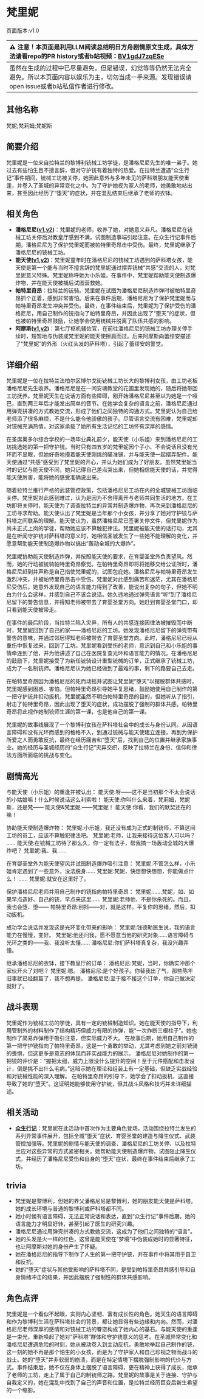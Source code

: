 # 梵里妮
页面版本:v1.0
 

| :warning: 注意！本页面是利用LLM阅读总结明日方舟剧情原文生成，具体方法请看repo的PR history或者b站视频：[BV1gdJ7zqESe](https://www.bilibili.com/video/BV1gdJ7zqESe/)         |
|:----------------------------|
| 虽然在生成的过程中已尽量避免，但是错误，幻觉等等仍然无法完全避免。所以本页面内容以娱乐为主，切勿当成一手来源。发现错误请open issue或者b站私信作者进行修改。|



## 其他名称
梵妮;梵莉姆;梵妮斯
## 简要介绍
梵里妮是一位来自拉特兰的黎博利铳械工坊学徒，是潘格尼尼先生的唯一弟子。她过去有些怕生且不擅言辞，但对守护铳有着独特的热爱。在拉特兰遭遇“众生行记”事件期间，铳械工坊被关停，她因此意外与多年未见的萨科塔朋友能天使重逢，并卷入了圣城的异常变化之中。为了守护她视为家人的老师，她勇敢地站出来，甚至因此经历了“堕天”的症状，并在混乱结束后继承了老师的衣钵。
## 相关角色
-   **潘格尼尼([v1](extended_char_pan_ge_ni_ni.md),[v2](../char_v3/extended_char_pan_ge_ni_ni.md))**：梵里妮的老师，收养了她，对她意义非凡。潘格尼尼在铳械工坊关停后对教皇厅感到不满，试图制造事端引起注意。在众生行记事件后期，潘格尼尼为了保护梵里妮而被帕特里奇昂击中受伤。最终，梵里妮继承了潘格尼尼的铳械工坊。
-   **能天使([v1](char_103_angel.md),[v2](../char_v3/char_103_angel.md))**：梵里妮童年时在潘格尼尼的铳械工坊遇到的萨科塔女孩，能天使是第一个能与当时不擅言辞的梵里妮通过摆弄铳械“共感”交流的人，对梵里妮意义特殊。梵里妮称呼她为小乐姐。在事件中，梵里妮帮助能天使制造爆炸物，并在能天使被捕后试图营救她。
-   **帕特里奇昂**：拉特兰的铳骑。梵里妮在试图为潘格尼尼制造炸弹时被帕特里奇昂抓个正着，感到非常害怕。后来在事件后期，潘格尼尼为了保护梵里妮而与帕特里奇昂发生冲突并受伤。最终，在事件结束后，梵里妮为了保护受伤的潘格尼尼，用自己制作的铳指向了帕特里奇昂，并因此出现了“堕天”的症状，但也被帕特里奇昂鼓励，让她学会使用铳械并脱离了队伍共感的影响。
-   **阿摩斯([v1](extended_char_a_mo_si.md),[v2](../char_v3/extended_char_a_mo_si.md))**：第七厅枢机辅佐官，在前往潘格尼尼的铳械工坊办理关停手续时，短暂地与伪装成梵里妮的能天使擦肩而过。后来阿摩斯向蕾缪安描述了“梵里妮”的外形（火红头发的萨科塔），引起了蕾缪安的警觉。
## 详细介绍
梵里妮是一位在拉特兰法柏尔区博尔戈街铳械工坊长大的黎博利女孩，由工坊老板潘格尼尼先生收养。潘格尼尼是在一间安魂教堂的花圃里发现她的，随后将她带回工坊抚养。梵里妮天生在说话方面有些障碍，刚开始潘格尼尼甚至以为她是一个哑巴，直到两三年后才能发出简单的音节。在她学会复杂的语言之前，潘格尼尼通过用弹壳拼凑的方式教她交流，形成了他们之间独特的沟通方式。梵里妮认为自己给老师添了很多麻烦，不是什么能令他骄傲的孩子。尽管语言交流有困难，梵里妮却对铳械充满热情，对这家承载了她所有生活记忆的工坊怀有深厚的感情。

在圣席奥多尔综合学校的一场毕业典礼前夕，能天使（小乐姐）来到潘格尼尼的工坊挑选她的第一把守护铳。当时只有四五岁的梵里妮因个子小、不会说话且没有光环而不显眼，但她好奇地摸着能天使刚挑的瞄准镜，并与能天使一起摆弄配件。能天使通过“共感”感受到了梵里妮的开心，并认为她们成为了好朋友。虽然梵里妮当时的记忆与能天使不同，她只记得自己差点哭出来，但她相信能天使的话，并觉得能天使厉害，能将她的感受准确说出来。

随着拉特兰推行严格的武装管控政策，包括潘格尼尼工坊在内的全城铳械工坊面临关停。梵里妮对此感到难过，认为是因为不舍得离开与老师共同生活的地方。在工坊即将关停时，能天使为了调查拉特兰的异常并制造爆炸物，再次来到潘格尼尼的工坊寻求帮助。能天使认出了梵里妮是当年那个小女孩，并分享了她对守护铳与萨科塔之间联系的理解。能天使认为，虽然潘格尼尼已签署关停文件，但梵里妮作为尚未正式上岗的学徒，帮助她应该不算触犯律法。梵里妮被能天使的话打动，尤其是在听闻守护铳对萨科塔的意义时，她相信圣城发生了一些她不能理解的变化，并愿意帮助能天使制造爆炸物以搞出“轰动全城的大爆炸”。

梵里妮协助能天使制造炸弹，并按照能天使的要求，在育婴圣堂外负责望风。然而，她的行动被铳骑帕特里奇昂察觉。在帕特里奇昂即将将她移交给公证所时，潘格尼尼赶到并声称是自己指使梵里妮的，试图包庇她。潘格尼尼与帕特里奇昂发生激烈冲突，并被帕特里奇昂击中受伤。梵里妮对此感到痛苦和迷茫，尤其在潘格尼尼受伤后，她意外发现自己的语言能力得到了改善，能说出复杂的句子，但她不明白为什么会这样，并感到自己不该会说话。她久违地通过弹壳语言“听”到了潘格尼尼留下的警告信息，并得知老师被带去了育婴圣堂方向。她赶到育婴圣堂门口，却只看到能天使被带走。

在事件的最后阶段，当拉特兰陷入灾异，所有人的共感连接因律法被摧毁而中断时，梵里妮回到了自己的家——潘格尼尼的工坊。她发现潘格尼尼留下的弹壳带有警告的意味，并通过邻居得知老师被带去了育婴圣堂方向。此时，潘格尼尼已经从重伤中恢复过来，回到了工坊。梵里妮看到受伤的老师，意识到自己和小乐姐的事情牵连到了他，并为他讲述了自己在医院复查光环和语言能力的情况。在潘格尼尼的鼓励下，梵里妮接受了为新任铳骑设计重型铳械的订单，正式继承了铳械工坊，成为了一名制铳师。潘格尼尼认为她已经做到了最难的事，剩下的路要自己去走。

在帕特里奇昂因为潘格尼尼的死而动摇并试图让梵里妮“堕天”以摆脱群体共感时，梵里妮感到困惑、害怕。但帕特里奇昂引导她平复思绪，鼓励她使用自己制作的第一把守护铳并扣动扳机，梵里妮虽然不明白帕特里奇昂的目的，但她听从了指引，射击了帕特里奇昂，因此出现了堕天的症状，成功摆脱了强制的群体共感。帕特里奇昂将此视作她制铳师生涯的第一课，也是他自己的第一课。

梵里妮的故事线展现了一个黎博利女孩在萨科塔社会中的成长与身份认同。从因语言障碍和没有光环而感到的格格不入，到通过铳械与能天使建立连接，再到为保护所爱之人而勇敢反抗，最终在经历痛苦和“堕天”后，找到自己的位置并继承家族事业。她的经历与圣城经历的“众生行记”灾异交织，反映了拉特兰在身份、信仰和律法方面所面临的挑战与变化。
## 剧情高光
与能天使（小乐姐）的重逢并被认出：
能天使:呀——这不是当初那个不太会说话的小姑娘嘛！什么时候说话这么利索啦！
能天使:你叫什么来着，梵莉姆，梵妮斯，还是梵——
能天使&梵里妮:——梵里妮！
能天使:你看，我们的默契还在的嘛！

协助能天使制造爆炸物：
梵里妮:小乐姐，我还没有成为正式的制铳师，不算这间工坊的员工，应该不算触犯律法吧。
梵里妮:老师，让我来接待这位客人可以吗？
......
能天使:在铳械工坊待了那么久，你一定有法子，帮我搞一场轰动全城的大爆炸吧？
梵里妮:我、我......

在育婴圣堂外为能天使望风并试图制造爆炸吸引注意：
梵里妮:不管怎么样，小乐姐肯定遇到了一些意外，没法脱身......
梵里妮:梵妮，快想想快想想，你能做点什么！
......
梵里妮:就安在这里好了。

保护潘格尼尼老师并用自己制作的铳指向帕特里奇昂：
梵里妮:......梵妮，如、如果早点造好、自己的铳，早点来这里......
梵里妮:老师他，不是你杀死的。而且，我也会堕、堕——
帕特里奇昂:别抖——对，就是这样。平复你的思绪，然后，扣动扳机。

成功学会说话并发现这是光环变化带来的影响：
梵里妮:钱德勒医生说，我的语言能力在慢慢，变好。
梵里妮:他还问我，愿不愿意当他的研究对象......语言障碍与光环之类的——我、我没听太懂......
潘格尼尼:你们萨科塔真复杂，我没兴趣弄懂。

继承潘格尼尼的衣钵，接下教皇厅的订单：
潘格尼尼:梵妮，当时，你确实冲那个家伙开火了对吧？
梵里妮:嗯。
潘格尼尼:是个好孩子。你替我出了气，那些陈年旧事就已经翻篇了，我不想再提。
潘格尼尼:至于接不接这个订单，你自己做决定就好了。
## 战斗表现
梵里妮作为铳械工坊的学徒，具有一定的铳械制造知识。她在能天使的指导下，利用管制外的材料制作了结构精巧但威力有限的炸弹，能“一次炸断三根柱子”。她也制作了简易炸弹用于吸引注意，但实际威力不大。
在故事后期，她用自己制作的第一把守护铳指向了帕特里奇昂，这是一个勇敢的举动，尤其考虑到她之前对铳骑的畏惧，但这更多是意志的体现而非实战能力的展示。
潘格尼尼对她制作的第一把铳的评价是：“握把太细，威力上限没什么提升的空间！至于元件搭配和击发设计，倒是挑不出什么毛病。”这暗示她在理论和组装上有一定基础，但缺乏实战经验和对铳械性能的深入理解。
在帕特里奇昂的引导下，她学会了扣动扳机，这直接导致了她的“堕天”。这证明她能够使用守护铳，但其战斗风格和技巧并未详细描述。
## 相关活动
-   **[众生行记](../stories/act42side.md)**：梵里妮在此活动中首次作为主要角色登场。活动围绕拉特兰发生的系列异常事件展开，包括全城“堕天”症状、育婴圣堂的建造与降生仪式、武装管控加强等。梵里妮的剧情与能天使的调查、潘格尼尼的工坊关停、以及拉特兰应对这些异常的方式紧密相关。她帮助能天使制造爆炸物，试图阻止降生仪式，并经历了潘格尼尼受伤和自身的“堕天”症状，最终在事件结束后继承了工坊。
## trivia
- 梵里妮是黎博利，但她的养父潘格尼尼是黎博利，她的朋友能天使是萨科塔。她的成长环境与普通的黎博利或萨科塔都不同。
- 她小时候有语言障碍，无法正常说话和表达，直到“众生行记”事件后期，她的语言能力才明显好转，甚至引起了医生的研究兴趣。
- 潘格尼尼通过用弹壳拼凑的方式教她交流，这成为了他们之间独特的“语言”。
- 她的头发是火一样的红色，这曾是能天使在“梦境”中伪装成她时的显著特征，也让阿摩斯对她的身份产生了怀疑。
- 她在潘格尼尼的指导下制作了人生的第一把守护铳，并在事件中将其用于自卫和反抗。
- 她的“堕天”症状与其他受影响的萨科塔不同，是受到帕特里奇昂共感引导和自身情绪冲击的结果，并因此摆脱了强制性的群体共感影响。
## 角色点评
梵里妮是一个看似不起眼，实则内心坚韧、富有成长性的角色。她天生的语言障碍和作为黎博利生活在萨科塔社会的背景，都让她显得有些边缘和内向。然而，对潘格尼尼老师深厚的感情和对铳械工坊的眷恋构成了她内心的基石。与能天使的重逢是一束光，重新唤起了她对“萨科塔”群体和守护铳意义的思考。在圣城异常变化和潘格尼尼遭遇危险的时刻，她从被动卷入到主动反抗，勇敢地举起自己制作的铳，这一刻的她不再是那个怕生的小女孩，而是为了守护家人和自己珍视之物而战斗的战士。她的“堕天”并非软弱的崩溃，而是在特定情境下摆脱强制影响的代价与方式。事件结束后，她不仅在身体上摆脱了语言障碍，更在精神上获得了成长，继承了老师的工坊，走上了属于自己的制铳师之路。梵里妮的故事是关于连接、守护与自我定义的，她在混乱中找到了自己的声音和位置，是拉特兰经历巨变后新生希望的一个缩影。